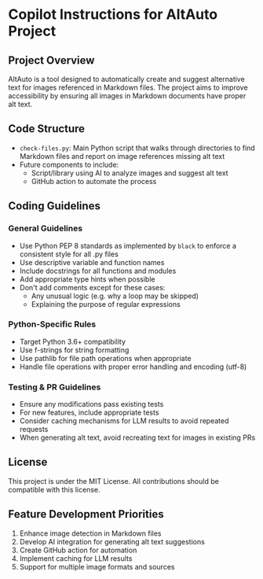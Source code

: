 # Copilot Instructions for AltAuto Project

## Project Overview
AltAuto is a tool designed to automatically create and suggest alternative text for images referenced in Markdown files. The project aims to improve accessibility by ensuring all images in Markdown documents have proper alt text.

## Code Structure
- `check-files.py`: Main Python script that walks through directories to find Markdown files and report on image references missing alt text
- Future components to include:
  - Script/library using AI to analyze images and suggest alt text
  - GitHub action to automate the process

## Coding Guidelines

### General Guidelines
- Use Python PEP 8 standards as implemented by `black` to enforce a consistent style for all .py files
- Use descriptive variable and function names
- Include docstrings for all functions and modules
- Add appropriate type hints when possible
- Don't add comments except for these cases:
  - Any unusual logic (e.g. why a loop may be skipped)
  - Explaining the purpose of regular expressions

### Python-Specific Rules
- Target Python 3.6+ compatibility
- Use f-strings for string formatting
- Use pathlib for file path operations when appropriate
- Handle file operations with proper error handling and encoding (utf-8)

### Testing & PR Guidelines
- Ensure any modifications pass existing tests
- For new features, include appropriate tests
- Consider caching mechanisms for LLM results to avoid repeated requests
- When generating alt text, avoid recreating text for images in existing PRs

## License
This project is under the MIT License. All contributions should be compatible with this license.

## Feature Development Priorities
1. Enhance image detection in Markdown files
2. Develop AI integration for generating alt text suggestions
3. Create GitHub action for automation
4. Implement caching for LLM results
5. Support for multiple image formats and sources
